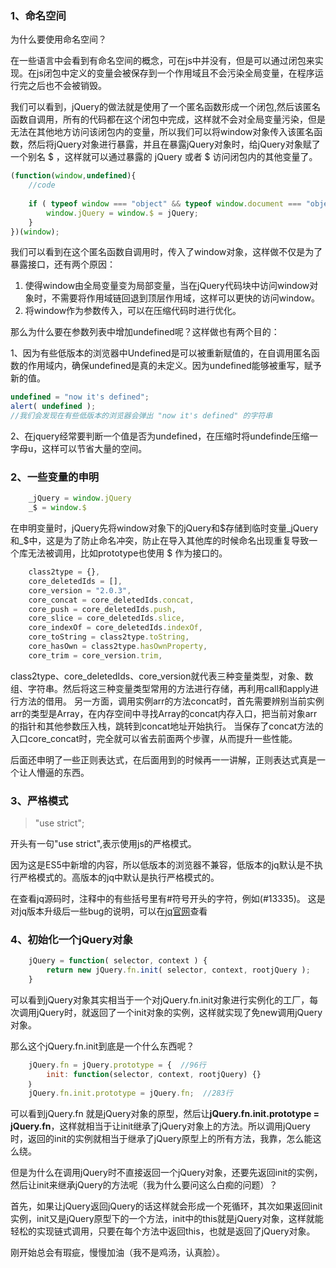 ### 1、命名空间
为什么要使用命名空间？

在一些语言中会看到有命名空间的概念，可在js中并没有，但是可以通过闭包来实现。在js闭包中定义的变量会被保存到一个作用域且不会污染全局变量，在程序运行完之后也不会被销毁。

我们可以看到，jQuery的做法就是使用了一个匿名函数形成一个闭包,然后该匿名函数自调用，所有的代码都在这个闭包中完成，这样就不会对全局变量污染，但是无法在其他地方访问该闭包内的变量，所以我们可以将window对象传入该匿名函数，然后将jQuery对象进行暴露，并且在暴露jQuery对象时，给jQuery对象赋了一个别名 $ ，这样就可以通过暴露的 jQuery 或者 $ 访问闭包内的其他变量了。

```javascript
(function(window,undefined){
    //code
    
    if ( typeof window === "object" && typeof window.document === "object" ) {
        window.jQuery = window.$ = jQuery;
    }
})(window);
```

我们可以看到在这个匿名函数自调用时，传入了window对象，这样做不仅是为了暴露接口，还有两个原因：

1. 使得window由全局变量变为局部变量，当在jQuery代码块中访问window对象时，不需要将作用域链回退到顶层作用域，这样可以更快的访问window。
2. 将window作为参数传入，可以在压缩代码时进行优化。

那么为什么要在参数列表中增加undefined呢？这样做也有两个目的：

1、因为有些低版本的浏览器中Undefined是可以被重新赋值的，在自调用匿名函数的作用域内，确保undefined是真的未定义。因为undefined能够被重写，赋予新的值。

```javascript
undefined = "now it's defined";
alert( undefined );
//我们会发现在有些低版本的浏览器会弹出 "now it's defined" 的字符串
```

2、在jquery经常要判断一个值是否为undefined，在压缩时将undefinde压缩一字母u，这样可以节省大量的空间。



### 2、一些变量的申明
```javascript
    _jQuery = window.jQuery
    _$ = window.$
```

在申明变量时，jQuery先将window对象下的jQuery和$存储到临时变量_jQuery和_$中，这是为了防止命名冲突，防止在导入其他库的时候命名出现重复导致一个库无法被调用，比如prototype也使用 $ 作为接口的。

```javascript
    class2type = {},
    core_deletedIds = [],
    core_version = "2.0.3",
    core_concat = core_deletedIds.concat,
    core_push = core_deletedIds.push,
    core_slice = core_deletedIds.slice,
    core_indexOf = core_deletedIds.indexOf,
    core_toString = class2type.toString,
    core_hasOwn = class2type.hasOwnProperty,
    core_trim = core_version.trim,
```

class2type、core_deletedIds、core_version就代表三种变量类型，对象、数组、字符串。然后将这三种变量类型常用的方法进行存储，再利用call和apply进行方法的借用。
另一方面，调用实例arr的方法concat时，首先需要辨别当前实例arr的类型是Array，在内存空间中寻找Array的concat内存入口，把当前对象arr的指针和其他参数压入栈，跳转到concat地址开始执行。 当保存了concat方法的入口core_concat时，完全就可以省去前面两个步骤，从而提升一些性能。 


后面还申明了一些正则表达式，在后面用到的时候再一一讲解，正则表达式真是一个让人懵逼的东西。 


### 3、严格模式

>"use strict";

开头有一句"use strict",表示使用js的严格模式。

因为这是ES5中新增的内容，所以低版本的浏览器不兼容，低版本的jq默认是不执行严格模式的。高版本的jq中默认是执行严格模式的。

在查看jq源码时，注释中的有些括号里有#符号开头的字符，例如(#13335)。
这是对jq版本升级后一些bug的说明，可以在[jq官网](http://bugs.jquery.com/)查看

### 4、初始化一个jQuery对象

```javascript
    jQuery = function( selector, context ) {
    	return new jQuery.fn.init( selector, context, rootjQuery );
    }
```

可以看到jQuery对象其实相当于一个对jQuery.fn.init对象进行实例化的工厂，每次调用jQuery时，就返回了一个init对象的实例，这样就实现了免new调用jQuery对象。

那么这个jQuery.fn.init到底是一个什么东西呢？

```javascript
    jQuery.fn = jQuery.prototype = {  //96行
    	init: function(selector, context, rootjQuery) {}
    ｝
    jQuery.fn.init.prototype = jQuery.fn;  //283行
```

可以看到jQuery.fn 就是jQuery对象的原型，然后让**jQuery.fn.init.prototype = jQuery.fn**，这样就相当于让init继承了jQuery对象上的方法。所以调用jQuery时，返回的init的实例就相当于继承了jQuery原型上的所有方法，我靠，怎么能这么绕。

但是为什么在调用jQuery时不直接返回一个jQuery对象，还要先返回init的实例，然后让init来继承jQuery的方法呢（我为什么要问这么白痴的问题）？

首先，如果让jQuery返回jQuery的话这样就会形成一个死循环，其次如果返回init实例，init又是jQuery原型下的一个方法，init中的this就是jQuery对象，这样就能轻松的实现链式调用，只要在每个方法中返回this，也就是返回了jQuery对象。

刚开始总会有瑕疵，慢慢加油（我不是鸡汤，认真脸）。